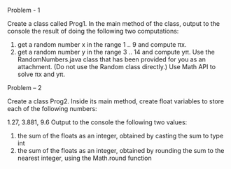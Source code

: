 Problem - 1

Create a class called Prog1. In the main method of the class, output to the console the result of doing the following two computations:
1. get a random number x in the range 1 .. 9 and compute πx.
2. get a random number y in the range 3 .. 14 and compute yπ.
Use the RandomNumbers.java class that has been provided for you as an attachment. (Do not use the Random class directly.) Use Math API to solve πx and yπ.

Problem – 2

Create a class Prog2. Inside its main method, create float variables to store each of the following numbers:

1.27, 3.881, 9.6
Output to the console the following two values:
1. the sum of the floats as an integer, obtained by casting the sum to type int
2. the sum of the floats as an integer, obtained by rounding the sum to the nearest integer, using the Math.round function
